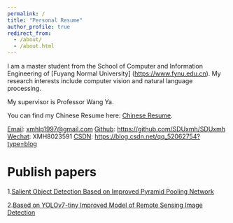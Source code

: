 ```yaml
---
permalink: /
title: "Personal Resume"
author_profile: true
redirect_from: 
  - /about/
  - /about.html
---
```


I am a master student from the School of Computer and Information Engineering of [Fuyang Normal University] (https://www.fynu.edu.cn). My research interests include computer vision and natural language processing.

My supervisor is Professor Wang Ya.

You can find my Chinese Resume here: [Chinese Resume](../files/Chinese_resume.pdf).

[Email](xmhlp1997@gmail.com): xmhlp1997@gmail.com
[Github](https://github.com/SDUxmh/SDUxmh): https://github.com/SDUxmh/SDUxmh
[Wechat](../images/Wechat.png): XMH8023591 
[CSDN](https://blog.csdn.net/qq_52062754?type=blog): https://blog.csdn.net/qq_52062754?type=blog

Publish papers
===========
1.[Salient Object Detection Based on Improved Pyramid Pooling Network](https://ieeexplore.ieee.org/document/10335231)

2.[Based on YOLOv7-tiny Improved Model of Remote Sensing Image Detection](https://ieeexplore.ieee.org/document/10335430)


